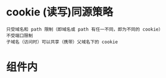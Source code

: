 # cookie (读写)同源策略
    只受域名和 path 限制（即域名或 path 有任一不同，即为不同的 cookie）
    不受端口限制
    子域名（访问时）可以共享（携带）父域名下的 cookie  



# 组件内 <style>

*离开当前组件（页面），样式表不会自动删除，刷新后会删除*

### scoped

只对当前组件起作用

### 非 scoped

对整个应用起作用



# JSON

## 值（*value*）可以是双引号括起来的字符串（*string*）、数值(number)、`true`、`false`、 `null`、对象（object）或者数组（array）。这些结构可以嵌套。



### 非法值序列化处理规则：

#### Date 会序列化成 ISO格式

#### Symbol / Function / undefined 值会直接剔除

#### RegExp / Map / Set / Infinity  值会转换为空对象字面量 ({})

### HTTP 客户端发送 / 服务端响应 非法值，都会遵守以上处理规则



### 非法值解析时，会报错

